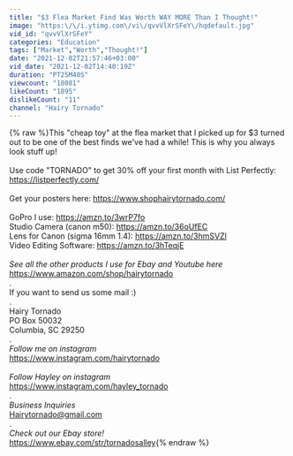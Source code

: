 ```yaml
---
title: "$3 Flea Market Find Was Worth WAY MORE Than I Thought!"
image: "https:\/\/i.ytimg.com\/vi\/qvvVlXrSFeY\/hqdefault.jpg"
vid_id: "qvvVlXrSFeY"
categories: "Education"
tags: ["Market","Worth","Thought!"]
date: "2021-12-02T21:57:46+03:00"
vid_date: "2021-12-02T14:40:19Z"
duration: "PT25M40S"
viewcount: "18081"
likeCount: "1895"
dislikeCount: "11"
channel: "Hairy Tornado"
---
```

{% raw %}This &quot;cheap toy&quot; at the flea market that I picked up for $3 turned out to be one of the best finds we've had a while! This is why you always look stuff up!<br /><br />Use code &quot;TORNADO&quot; to get 30% off your first month with List Perfectly: <a rel="nofollow" target="blank" href="https://listperfectly.com/">https://listperfectly.com/</a><br /><br />Get your posters here: <a rel="nofollow" target="blank" href="https://www.shophairytornado.com/">https://www.shophairytornado.com/</a><br /><br />GoPro I use:  <a rel="nofollow" target="blank" href="https://amzn.to/3wrP7fo">https://amzn.to/3wrP7fo</a><br />Studio Camera (canon m50):  <a rel="nofollow" target="blank" href="https://amzn.to/36oUfEC">https://amzn.to/36oUfEC</a><br />Lens for Canon (sigma 16mm 1.4):  <a rel="nofollow" target="blank" href="https://amzn.to/3hmSVZl">https://amzn.to/3hmSVZl</a><br />Video Editing Software:  <a rel="nofollow" target="blank" href="https://amzn.to/3hTeqjE">https://amzn.to/3hTeqjE</a><br /><br />*See all the other products I use for Ebay and Youtube here*<br /><a rel="nofollow" target="blank" href="https://www.amazon.com/shop/hairytornado">https://www.amazon.com/shop/hairytornado</a><br />.<br />If you want to send us some mail :)<br />.<br />Hairy Tornado<br />PO Box 50032<br />Columbia, SC 29250<br />.<br />*Follow me on instagram*<br /><a rel="nofollow" target="blank" href="https://www.instagram.com/hairytornado">https://www.instagram.com/hairytornado</a><br /><br />*Follow Hayley on instagram*<br /><a rel="nofollow" target="blank" href="https://www.instagram.com/hayley_tornado">https://www.instagram.com/hayley_tornado</a><br />.<br />*Business Inquiries*<br />Hairytornado@gmail.com<br />.<br />*Check out our Ebay store!*<br /><a rel="nofollow" target="blank" href="https://www.ebay.com/str/tornadosalley">https://www.ebay.com/str/tornadosalley</a>{% endraw %}
